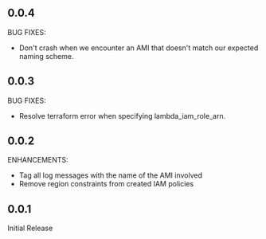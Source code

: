 ## 0.0.4

BUG FIXES:

* Don't crash when we encounter an AMI that doesn't match our expected naming scheme.

## 0.0.3

BUG FIXES:

* Resolve terraform error when specifying lambda_iam_role_arn.

## 0.0.2

ENHANCEMENTS:

* Tag all log messages with the name of the AMI involved
* Remove region constraints from created IAM policies

## 0.0.1

Initial Release
